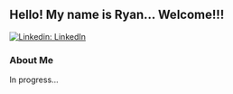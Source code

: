 ## Hello! My name is Ryan... Welcome!!!

[![Linkedin: LinkedIn](https://img.shields.io/badge/-LinkedIn-blue?style=flat-square&logo=Linkedin&logoColor=white&link=https://www.linkedin.com/in/ryangrantrhoads/)](https://www.linkedin.com/in/ryangrantrhoads/)

### About Me

In progress...
